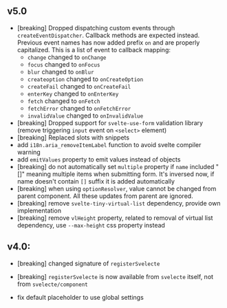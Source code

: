 ## v5.0

- [breaking] Dropped dispatching custom events through `createEventDispatcher`. Callback methods are expected instead. Previous event names has now added prefix `on` and are properly capitalized. This is a list of event to callback mapping:
    - `change` changed to `onChange`
    - `focus` changed to `onFocus`
    - `blur` changed to `onBlur`
    - `createoption` changed to `onCreateOption`
    - `createFail` changed to `onCreateFail`
    - `enterKey` changed to `onEnterKey`
    - `fetch` changed to `onFetch`
    - `fetchError` changed to `onFetchError`
    - `invalidValue` changed to `onInvalidValue`
- [breaking] Dropped support for `svelte-use-form` validation library (remove triggering `input` event on `<select>` element)
- [breaking] Replaced slots with snippets
- add `i18n.aria_removeItemLabel` function to avoid svelte compiler warning
- add `emitValues` property to emit values instead of objects
- [breaking] do not automatically set `multiple` property if `name` included "[]" meaning multiple items when submitting form. It's inversed now, if name doesn't contain `[]` suffix it is added automatically
- [breaking] when using `optionResolver`, value cannot be changed from parent component. All these updates from parent are ignored.
- [breaking] remove `svelte-tiny-virtual-list` dependency, provide own implementation
- [breaking] remove `vlHeight` property, related to removal of virtual list dependency, use `--max-height` css property instead

## v4.0:

- [breaking] changed signature of `registerSvelecte`
- [breaking] `registerSvelecte` is now available from `svelecte` itself, not from `svelecte/component`

- fix default placeholder to use global settings
